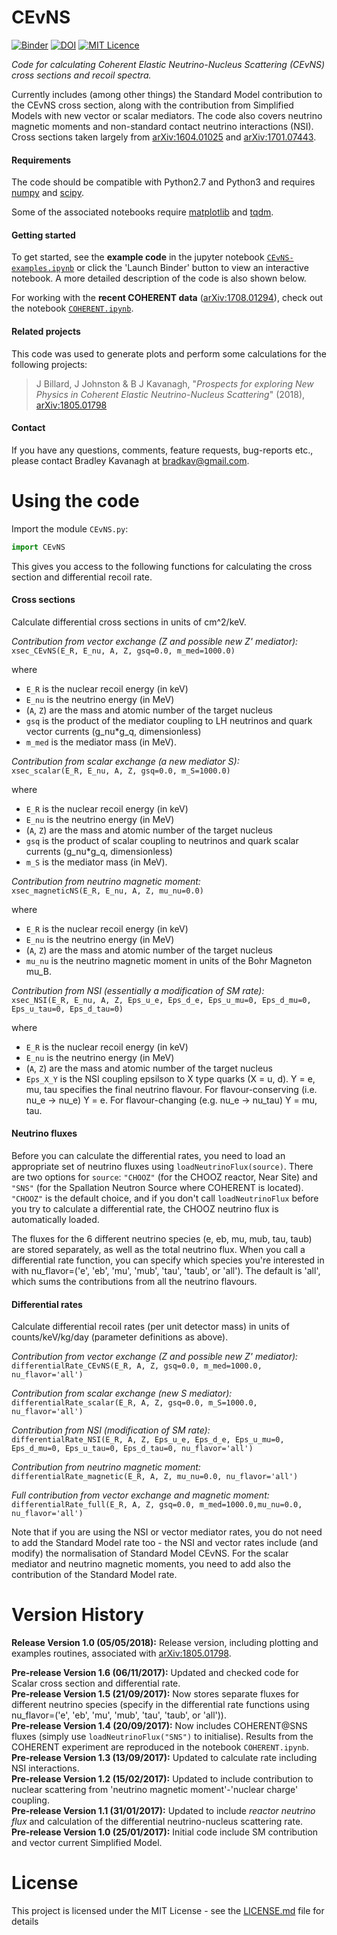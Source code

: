 # CEvNS

[![Binder](https://mybinder.org/badge.svg)](https://mybinder.org/v2/gh/bradkav/CEvNS/master?filepath=CEvNS-examples.ipynb) [![DOI](https://zenodo.org/badge/DOI/10.5281/zenodo.1229055.svg)](https://doi.org/10.5281/zenodo.1229055) [![MIT Licence](https://badges.frapsoft.com/os/mit/mit.svg?v=103)](https://opensource.org/licenses/mit-license.php)

*Code for calculating Coherent Elastic Neutrino-Nucleus Scattering (CEvNS) cross sections and recoil spectra.*

Currently includes (among other things) the Standard Model contribution to the CEvNS cross section, along with the contribution from Simplified Models with new vector or scalar mediators. The code also covers neutrino magnetic moments and non-standard contact neutrino interactions (NSI). Cross sections taken largely from [arXiv:1604.01025](https://arxiv.org/abs/1604.01025) and [arXiv:1701.07443](https://arxiv.org/abs/1701.07443).

#### Requirements

The code should be compatible with Python2.7 and Python3 and requires [numpy](http://www.numpy.org) and [scipy](https://www.scipy.org). 

Some of the associated notebooks require [matplotlib](https://matplotlib.org) and [tqdm](https://github.com/tqdm/tqdm).

#### Getting started

To get started, see the **example code** in the jupyter notebook [`CEvNS-examples.ipynb`](https://nbviewer.jupyter.org/github/bradkav/CEvNS/blob/master/CEvNS-examples.ipynb) or click the 'Launch Binder' button to view an interactive notebook. A more detailed description of the code is also shown below.

For working with the **recent COHERENT data** ([arXiv:1708.01294](https://arxiv.org/abs/1708.01294)), check out the notebook [`COHERENT.ipynb`](https://nbviewer.jupyter.org/github/bradkav/CEvNS/blob/master/COHERENT.ipynb).


#### Related projects

This code was used to generate plots and perform some calculations for the following projects:

> J Billard, J Johnston & B J Kavanagh, "*Prospects for exploring New Physics in
 Coherent Elastic Neutrino-Nucleus Scattering*" (2018), [arXiv:1805.01798](https://arxiv.org/abs/1805.01798)

#### Contact

 If you have any questions, comments, feature requests, bug-reports etc., please contact Bradley Kavanagh at bradkav@gmail.com. 

# Using the code

Import the module `CEvNS.py`:

```python
import CEvNS
```

This gives you access to the following functions for calculating the cross section and differential recoil rate. 

#### Cross sections

Calculate differential cross sections in units of cm^2/keV.

*Contribution from vector exchange (Z and possible new Z' mediator):*  
`xsec_CEvNS(E_R, E_nu, A, Z, gsq=0.0, m_med=1000.0)`

where  
- `E_R` is the nuclear recoil energy (in keV)
- `E_nu` is the neutrino energy (in MeV)
- (`A`, `Z`) are the mass and atomic number of the target nucleus
- `gsq` is the product of the mediator coupling to LH neutrinos and quark vector currents (g_nu*g_q, dimensionless)
- `m_med` is the mediator mass (in MeV).

*Contribution from scalar exchange (a new mediator S):*  
`xsec_scalar(E_R, E_nu, A, Z, gsq=0.0, m_S=1000.0)`

where  
- `E_R` is the nuclear recoil energy (in keV)
- `E_nu` is the neutrino energy (in MeV)
- (`A`, `Z`) are the mass and atomic number of the target nucleus
- `gsq` is the product of scalar coupling to neutrinos and quark scalar currents (g_nu*g_q, dimensionless)
- `m_S` is the mediator mass (in MeV).

*Contribution from neutrino magnetic moment:*  
`xsec_magneticNS(E_R, E_nu, A, Z, mu_nu=0.0)`

where  
- `E_R` is the nuclear recoil energy (in keV)
- `E_nu` is the neutrino energy (in MeV)
- (`A`, `Z`) are the mass and atomic number of the target nucleus
- `mu_nu` is the neutrino magnetic moment in units of the Bohr Magneton mu_B.

*Contribution from NSI (essentially a modification of SM rate):*  
`xsec_NSI(E_R, E_nu, A, Z, Eps_u_e, Eps_d_e, Eps_u_mu=0, Eps_d_mu=0, Eps_u_tau=0, Eps_d_tau=0)`

where  
- `E_R` is the nuclear recoil energy (in keV)
- `E_nu` is the neutrino energy (in MeV)
- (`A`, `Z`) are the mass and atomic number of the target nucleus
- `Eps_X_Y` is the NSI coupling epsilson to X type quarks (X = u, d). Y = e, mu, tau specifies the final neutrino flavour. For flavour-conserving (i.e. nu_e -> nu_e) Y = e. For flavour-changing (e.g. nu_e -> nu_tau) Y = mu, tau.

#### Neutrino fluxes

Before you can calculate the differential rates, you need to load an appropriate set of neutrino fluxes using `loadNeutrinoFlux(source)`. There are two options for `source`: `"CHOOZ"` (for the CHOOZ reactor, Near Site) and `"SNS"` (for the Spallation Neutron Source where COHERENT is located). `"CHOOZ"` is the default choice, and if you don't call `loadNeutrinoFlux` before you try to calculate a differential rate, the CHOOZ neutrino flux is automatically loaded.

The fluxes for the 6 different neutrino species (e, eb, mu, mub, tau, taub) are stored separately, as well as the total neutrino flux. When you call a differential rate function, you can specify which species you're interested in with nu_flavor=('e', 'eb', 'mu', 'mub', 'tau', 'taub', or 'all'). The default is 'all', which sums the contributions from all the neutrino flavours.

#### Differential rates

Calculate differential recoil rates (per unit detector mass) in units of counts/keV/kg/day (parameter definitions as above).

*Contribution from vector exchange (Z and possible new Z' mediator):*  
`differentialRate_CEvNS(E_R, A, Z, gsq=0.0, m_med=1000.0, nu_flavor='all')`

*Contribution from scalar exchange (new S mediator):*  
`differentialRate_scalar(E_R, A, Z, gsq=0.0, m_S=1000.0, nu_flavor='all')`

*Contribution from NSI (modification of SM rate):*  
`differentialRate_NSI(E_R, A, Z, Eps_u_e, Eps_d_e, Eps_u_mu=0, Eps_d_mu=0, Eps_u_tau=0, Eps_d_tau=0, nu_flavor='all')`

*Contribution from neutrino magnetic moment:*  
`differentialRate_magnetic(E_R, A, Z, mu_nu=0.0, nu_flavor='all')`

*Full contribution from vector exchange and magnetic moment:*  
`differentialRate_full(E_R, A, Z, gsq=0.0, m_med=1000.0,mu_nu=0.0, nu_flavor='all')`

Note that if you are using the NSI or vector mediator rates, you do not need to add the Standard Model rate too - the NSI and vector rates include (and modify) the normalisation of Standard Model CEvNS. For the scalar mediator and neutrino magnetic moments, you need to add also the contribution of the Standard Model rate.

# Version History

**Release Version 1.0 (05/05/2018):** Release version, including plotting and examples routines, associated with [arXiv:1805.01798](https://arxiv.org/abs/1805.01798).

**Pre-release Version 1.6 (06/11/2017):** Updated and checked code for Scalar cross section and differential rate.  
**Pre-release Version 1.5 (21/09/2017):** Now stores separate fluxes for different neutrino species (specify in the differential rate functions using nu_flavor=('e', 'eb', 'mu', 'mub', 'tau', 'taub', or 'all')).  
**Pre-release Version 1.4 (20/09/2017):** Now includes COHERENT@SNS fluxes (simply use `loadNeutrinoFlux("SNS")` to initialise). Results from the COHERENT experiment are reproduced in the notebook `COHERENT.ipynb`.  
**Pre-release Version 1.3 (13/09/2017):** Updated to calculate rate including NSI interactions.  
**Pre-release Version 1.2 (15/02/2017):** Updated to include contribution to nuclear scattering from 'neutrino magnetic moment'-'nuclear charge' coupling.  
**Pre-release Version 1.1 (31/01/2017):** Updated to include *reactor neutrino flux* and calculation of the differential neutrino-nucleus scattering rate.  
**Pre-release Version 1.0 (25/01/2017):** Initial code include SM contribution and vector current Simplified Model.  


# License

This project is licensed under the MIT License - see the [LICENSE.md](LICENSE.md) file for details
